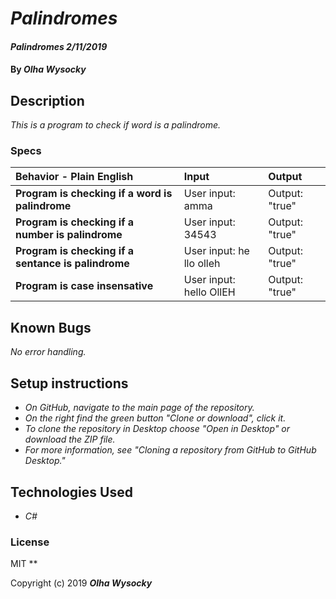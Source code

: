 # _Palindromes_

#### _Palindromes 2/11/2019_

#### By _**Olha Wysocky**_

## Description
_This is a program to check if word is a palindrome._

### Specs
| Behavior - Plain English | Input | Output |
| :-------------     | :------------- | :------------- |
| **Program is checking if a word is palindrome** | User input: amma | Output: "true"|
| **Program is checking if a number is palindrome** | User input: 34543 | Output: "true"|
| **Program is checking if a sentance is palindrome** | User input: he llo olleh | Output: "true"|
| **Program is case insensative** | User input: hello OllEH | Output: "true"|

## Known Bugs

_No error handling._

## Setup instructions
* _On GitHub, navigate to the main page of the repository._
* _On the right find the green button "Clone or download", click it._
* _To clone the repository in Desktop choose "Open in Desktop" or download the ZIP file._
* _For more information, see "Cloning a repository from GitHub to GitHub Desktop."_

## Technologies Used

* _C#_

### License
MIT
**

Copyright (c) 2019 **_Olha Wysocky_**
